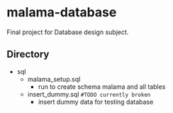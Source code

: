# malama-database
Final project for Database design subject.

## Directory
- sql
    - malama_setup.sql 
        - run to create schema malama and all tables
    - insert_dummy.sql `#TODO currently broken` 
        - insert dummy data for testing database
